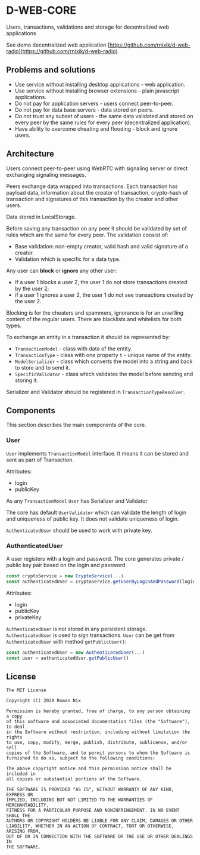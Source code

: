 # D-WEB-CORE

Users, transactions, validations and storage for decentralized web applications

See demo decentralized web application [https://github.com/rnixik/d-web-radio](https://github.com/rnixik/d-web-radio)

## Problems and solutions

* Use service without installing desktop applications - web application.
* Use service without installing browser extensions - plain javascript applications.
* Do not pay for application servers - users connect peer-to-peer.
* Do not pay for data base servers - data stored on peers.
* Do not trust any subset of users - the same data validated and stored 
  on every peer by the same rules for every peer (decentralized application).
* Have ability to overcome cheating and flooding - block and ignore users.

## Architecture

Users connect peer-to-peer using WebRTC with signaling server or direct
exchanging signaling messages.

Peers exchange data wrapped into transactions. 
Each transaction has payload data, information about the creator of transaction,
crypto-hash of transaction and signatures of this transaction by the creator and other users.

Data stored in LocalStorage.

Before saving any transaction on any peer it should be validated by set of rules 
which are the same for every peer.
The validation consist of:
* Base validation: non-empty creator, valid hash and valid signature of a creator.
* Validation which is specific for a data type.

Any user can **block** or **ignore** any other user:
* If a user 1 blocks a user 2, the user 1 do not store transactions created by the user 2;
* if a user 1 ignores a user 2, the user 1 do not see transactions created by the user 2.

Blocking is for the cheaters and spammers, ignorance is for an unwilling content of the regular users.
There are blacklists and whitelists for both types.

To exchange an entity in a transaction it should be represented by:
* `TransactionModel` - class with data of the entity.
* `TransactionType` - class with one property `t` - unique name of the entity.
* `ModelSerializer` - class which converts the model into a string and back to store and to send it.
* `SpecificValidator` - class which validates the model before sending and storing it.

Serializer and Validator should be registered in `TransactionTypeResolver`.

## Components

This section describes the main components of the core.

### User

`User` implements `TransactionModel` interface. 
It means it can be stored and sent as part of Transaction.

Attributes:
* login
* publicKey

As any `TransactionModel` `User` has Serializer and Validator

The core has default `UserValidator` which can validate
the length of login and uniqueness of public key.
It does not validate uniqueness of login.

`AuthenticatedUser` should be used to work with private key.

### AuthenticatedUser

A user registers with a login and password.
The core generates private / public key pair based on the login and password.

```typescript
const cryptoService = new CryptoService(...)
const authenticatedUser = cryptoService.getUserByLoginAndPassword(login, password)
```

Attributes:
* login
* publicKey
* privateKey

`AuthenticatedUser` is not stored in any persistent storage.
`AuthenticatedUser` is used to sign transactions.
`User` can be get from `AuthenticatedUser` with method `getPublicUser()`:

```typescript
const authenticatedUser = new AuthenticatedUser(...)
const user = authenticatedUser.getPublicUser()
```

## License

    The MIT License

    Copyright (C) 2020 Roman Nix

    Permission is hereby granted, free of charge, to any person obtaining a copy
    of this software and associated documentation files (the "Software"), to deal
    in the Software without restriction, including without limitation the rights
    to use, copy, modify, merge, publish, distribute, sublicense, and/or sell
    copies of the Software, and to permit persons to whom the Software is
    furnished to do so, subject to the following conditions:

    The above copyright notice and this permission notice shall be included in
    all copies or substantial portions of the Software.

    THE SOFTWARE IS PROVIDED "AS IS", WITHOUT WARRANTY OF ANY KIND, EXPRESS OR
    IMPLIED, INCLUDING BUT NOT LIMITED TO THE WARRANTIES OF MERCHANTABILITY,
    FITNESS FOR A PARTICULAR PURPOSE AND NONINFRINGEMENT. IN NO EVENT SHALL THE
    AUTHORS OR COPYRIGHT HOLDERS BE LIABLE FOR ANY CLAIM, DAMAGES OR OTHER
    LIABILITY, WHETHER IN AN ACTION OF CONTRACT, TORT OR OTHERWISE, ARISING FROM,
    OUT OF OR IN CONNECTION WITH THE SOFTWARE OR THE USE OR OTHER DEALINGS IN
    THE SOFTWARE.
